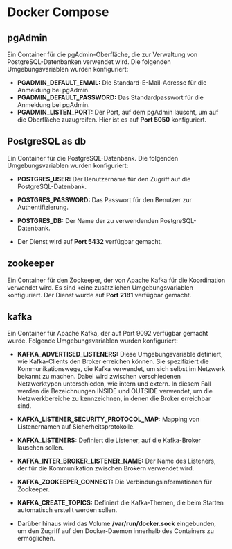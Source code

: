 # Docker Compose

## pgAdmin

Ein Container für die pgAdmin-Oberfläche, die zur Verwaltung von PostgreSQL-Datenbanken verwendet wird. Die folgenden Umgebungsvariablen wurden konfiguriert:

- **PGADMIN_DEFAULT_EMAIL:** Die Standard-E-Mail-Adresse für die Anmeldung bei pgAdmin.
- **PGADMIN_DEFAULT_PASSWORD:** Das Standardpasswort für die Anmeldung bei pgAdmin.
- **PGADMIN_LISTEN_PORT:** Der Port, auf dem pgAdmin lauscht, um auf die Oberfläche zuzugreifen. Hier ist es auf **Port 5050** konfiguriert.

## PostgreSQL as db

Ein Container für die PostgreSQL-Datenbank. Die folgenden Umgebungsvariablen wurden konfiguriert:

- **POSTGRES_USER:** Der Benutzername für den Zugriff auf die PostgreSQL-Datenbank.
- **POSTGRES_PASSWORD:** Das Passwort für den Benutzer zur Authentifizierung.
- **POSTGRES_DB:** Der Name der zu verwendenden PostgreSQL-Datenbank.


- Der Dienst wird auf **Port 5432** verfügbar gemacht.

## zookeeper

Ein Container für den Zookeeper, der von Apache Kafka für die Koordination verwendet wird. Es sind keine zusätzlichen Umgebungsvariablen konfiguriert. Der Dienst wurde auf **Port 2181** verfügbar gemacht.

## kafka
Ein Container für Apache Kafka, der auf Port 9092 verfügbar gemacht wurde. Folgende Umgebungsvariablen wurden konfiguriert:

- **KAFKA_ADVERTISED_LISTENERS:** Diese Umgebungsvariable definiert, wie Kafka-Clients den Broker erreichen können. Sie spezifiziert die Kommunikationswege, die Kafka verwendet, um sich selbst im Netzwerk bekannt zu machen. Dabei wird zwischen verschiedenen Netzwerktypen unterschieden, wie intern und extern. In diesem Fall werden die Bezeichnungen INSIDE und OUTSIDE verwendet, um die Netzwerkbereiche zu kennzeichnen, in denen die Broker erreichbar sind.
- **KAFKA_LISTENER_SECURITY_PROTOCOL_MAP:** Mapping von Listenernamen auf Sicherheitsprotokolle.
- **KAFKA_LISTENERS:** Definiert die Listener, auf die Kafka-Broker lauschen sollen.
- **KAFKA_INTER_BROKER_LISTENER_NAME:** Der Name des Listeners, der für die Kommunikation zwischen Brokern verwendet wird.
- **KAFKA_ZOOKEEPER_CONNECT:** Die Verbindungsinformationen für Zookeeper.
- **KAFKA_CREATE_TOPICS:** Definiert die Kafka-Themen, die beim Starten automatisch erstellt werden sollen.


- Darüber hinaus wird das Volume **/var/run/docker.sock** eingebunden, um den Zugriff auf den Docker-Daemon innerhalb des Containers zu ermöglichen.

